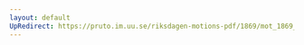 ```yaml
---
layout: default
UpRedirect: https://pruto.im.uu.se/riksdagen-motions-pdf/1869/mot_1869__ak__298/mot_1869__ak__298-001.pdf
---
```

